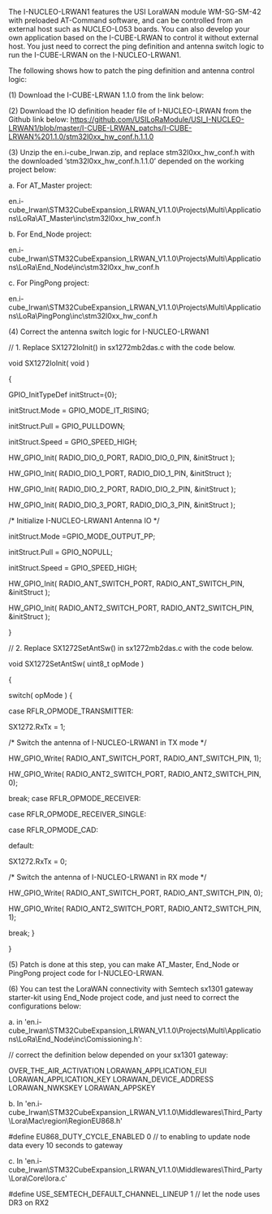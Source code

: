 
The I-NUCLEO-LRWAN1 features the USI LoraWAN module WM-SG-SM-42 with preloaded AT-Command software, and can be controlled from an external host such as NUCLEO-L053 boards. You can also develop your own application based on the I-CUBE-LRWAN to control it without external host. You just need to correct the ping definition and antenna switch logic to run the I-CUBE-LRWAN on the I-NUCLEO-LRWAN1.

The following shows how to patch the ping definition and antenna control logic:

(1)	Download the I-CUBE-LRWAN 1.1.0 from the link below:

(2)	Download the IO definition header file of I-NUCLEO-LRWAN from the Github link below: https://github.com/USILoRaModule/USI_I-NUCLEO-LRWAN1/blob/master/I-CUBE-LRWAN_patchs/I-CUBE-LRWAN%201.1.0/stm32l0xx_hw_conf.h.1.1.0

(3)	Unzip the en.i-cube_lrwan.zip, and replace stm32l0xx_hw_conf.h with the downloaded ‘stm32l0xx_hw_conf.h.1.1.0’ depended on the working project below:

a.	For AT_Master project:

en.i-cube_lrwan\STM32CubeExpansion_LRWAN_V1.1.0\Projects\Multi\Applications\LoRa\AT_Master\inc\stm32l0xx_hw_conf.h

b. For End_Node project:

en.i-cube_lrwan\STM32CubeExpansion_LRWAN_V1.1.0\Projects\Multi\Applications\LoRa\End_Node\inc\stm32l0xx_hw_conf.h

c. For PingPong project:

en.i-cube_lrwan\STM32CubeExpansion_LRWAN_V1.1.0\Projects\Multi\Applications\LoRa\PingPong\inc\stm32l0xx_hw_conf.h

(4)	Correct the antenna switch logic for I-NUCLEO-LRWAN1

// 1. Replace SX1272IoInit() in sx1272mb2das.c with the code below.

void SX1272IoInit( void )

{

GPIO_InitTypeDef initStruct={0};

initStruct.Mode = GPIO_MODE_IT_RISING;

initStruct.Pull = GPIO_PULLDOWN;

initStruct.Speed = GPIO_SPEED_HIGH;

HW_GPIO_Init( RADIO_DIO_0_PORT, RADIO_DIO_0_PIN, &initStruct );

HW_GPIO_Init( RADIO_DIO_1_PORT, RADIO_DIO_1_PIN, &initStruct );

HW_GPIO_Init( RADIO_DIO_2_PORT, RADIO_DIO_2_PIN, &initStruct );

HW_GPIO_Init( RADIO_DIO_3_PORT, RADIO_DIO_3_PIN, &initStruct );

/* Initialize I-NUCLEO-LRWAN1 Antenna IO */

initStruct.Mode =GPIO_MODE_OUTPUT_PP;

initStruct.Pull = GPIO_NOPULL;

initStruct.Speed = GPIO_SPEED_HIGH;

HW_GPIO_Init( RADIO_ANT_SWITCH_PORT, RADIO_ANT_SWITCH_PIN, &initStruct );

HW_GPIO_Init( RADIO_ANT2_SWITCH_PORT, RADIO_ANT2_SWITCH_PIN, &initStruct );

}

// 2. Replace SX1272SetAntSw() in sx1272mb2das.c with the code below.

void SX1272SetAntSw( uint8_t opMode )

{

switch( opMode ) {

case RFLR_OPMODE_TRANSMITTER:

SX1272.RxTx = 1;

/* Switch the antenna of I-NUCLEO-LRWAN1 in TX mode */

HW_GPIO_Write( RADIO_ANT_SWITCH_PORT, RADIO_ANT_SWITCH_PIN, 1);

HW_GPIO_Write( RADIO_ANT2_SWITCH_PORT, RADIO_ANT2_SWITCH_PIN, 0);

break;
case RFLR_OPMODE_RECEIVER:

case RFLR_OPMODE_RECEIVER_SINGLE:

case RFLR_OPMODE_CAD:

default:

SX1272.RxTx = 0;

/* Switch the antenna of I-NUCLEO-LRWAN1 in RX mode */

HW_GPIO_Write( RADIO_ANT_SWITCH_PORT, RADIO_ANT_SWITCH_PIN, 0);

HW_GPIO_Write( RADIO_ANT2_SWITCH_PORT, RADIO_ANT2_SWITCH_PIN, 1);

break;
}

}

(5)	Patch is done at this step, you can make AT_Master, End_Node or PingPong project code for I-NUCLEO-LRWAN.

(6)	You can test the LoraWAN connectivity with Semtech sx1301 gateway starter-kit using End_Node project code, and just need to correct the configurations below:

a.	in 'en.i-cube_lrwan\STM32CubeExpansion_LRWAN_V1.1.0\Projects\Multi\Applications\LoRa\End_Node\inc\Comissioning.h':

// correct the definition below depended on your sx1301 gateway:

OVER_THE_AIR_ACTIVATION LORAWAN_APPLICATION_EUI LORAWAN_APPLICATION_KEY LORAWAN_DEVICE_ADDRESS LORAWAN_NWKSKEY LORAWAN_APPSKEY

b.	In 'en.i-cube_lrwan\STM32CubeExpansion_LRWAN_V1.1.0\Middlewares\Third_Party\Lora\Mac\region\RegionEU868.h'

#define EU868_DUTY_CYCLE_ENABLED 0 // to enabling to update node data every 10 seconds to gateway

c.	In 'en.i-cube_lrwan\STM32CubeExpansion_LRWAN_V1.1.0\Middlewares\Third_Party\Lora\Core\lora.c'

#define USE_SEMTECH_DEFAULT_CHANNEL_LINEUP 1 // let the node uses DR3 on RX2
